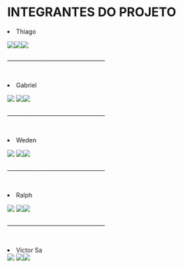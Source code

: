 <h1>INTEGRANTES DO PROJETO</h1>
  
  
  
<li>Thiago</li><p><a href="https://github.com/Thiagoarica"><img src="https://img.shields.io/github/followers/Thiagoarica?label=GITHUB&style=for-the-badge" target="_blank"></a><a href = "thiago.arica@mercadolivre.com"><img src="https://img.shields.io/badge/-Gmail-%23333?style=for-the-badge&logo=gmail&logoColor=white" target="_blank"></a><a href="https://www.linkedin.com/in/thiago-michel-ari%C3%A7a-pcd-7a8027163/" target="_blank"><img src="https://img.shields.io/badge/-LinkedIn-%230077B5?style=for-the-badge&logo=linkedin&logoColor=white" target="_blank"></a>
<p>___________________________________<p>   

<br>

<li>Gabriel</li><p><a href="https://github.com/Gabrielprimierimeli"><img src="https://img.shields.io/github/followers/Gabrielprimierimeli?label=GITHUB&style=for-the-badge" target="_blank"></a>  <a href = "gabriel.primieri@mercadolivre.com"><img src="https://img.shields.io/badge/-Gmail-%23333?style=for-the-badge&logo=gmail&logoColor=white" target="_blank"></a><a href="https://www.linkedin.com/in/gabriel-de-castro-primieri/" target="_blank"><img src="https://img.shields.io/badge/-LinkedIn-%230077B5?style=for-the-badge&logo=linkedin&logoColor=white" target="_blank"></a>
<p>___________________________________<p>    

<br>

<li>Weden</li><p> <a href="https://github.com/WedenBsilva"><img src="https://img.shields.io/github/followers/WedenBsilva?label=GITHUB&style=for-the-badge" target="_blank"></a>  <a href = "weden.bsilva@mercadolivre.co"><img src="https://img.shields.io/badge/-Gmail-%23333?style=for-the-badge&logo=gmail&logoColor=white" target="_blank"></a><a href="https://www.linkedin.com/in/wedenbruno/" target="_blank"><img src="https://img.shields.io/badge/-LinkedIn-%230077B5?style=for-the-badge&logo=linkedin&logoColor=white" target="_blank"></a>
<p>___________________________________<p>     

<br>

<li>Ralph</li><p><a href="https://github.com/ralteixeira"><img src="https://img.shields.io/github/followers/ralteixeira?label=GITHUB&style=for-the-badge" target="_blank"></a>  <a href = "ralph.teixeira@mercadolivre.com"><img src="https://img.shields.io/badge/-Gmail-%23333?style=for-the-badge&logo=gmail&logoColor=white" target="_blank"></a><a href="https://www.linkedin.com/in/ralph-angeli-teixeira-98a9b053/" target="_blank"><img src="https://img.shields.io/badge/-LinkedIn-%230077B5?style=for-the-badge&logo=linkedin&logoColor=white" target="_blank"></a>
<p>___________________________________<p>      

<br>

 <li>Victor Sa</li> <a href="https://github.com/victorsa-meli"><img src="https://img.shields.io/github/followers/victorsa-meli?label=GITHUB&style=for-the-badge" target="_blank"></a>  <a href = "mailto:victor.rsa@mercadolivre.com"><img src="https://img.shields.io/badge/-Gmail-%23333?style=for-the-badge&logo=gmail&logoColor=white" target="_blank"></a><a href="https://www.linkedin.com/in/victor-rsa" target="_blank"><img src="https://img.shields.io/badge/-LinkedIn-%230077B5?style=for-the-badge&logo=linkedin&logoColor=white" target="_blank"></a><p> 
